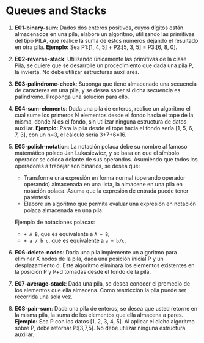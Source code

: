 # Queues and Stacks

1) **E01-binary-sum**: Dados dos enteros positivos, cuyos dígitos están almacenados en una pila, elabore un algoritmo, utilizando las primitivas del tipo PILA, que realice la suma de estos números dejando el resultado en otra pila. **Ejemplo:** Sea P1:[1, 4, 5] + P2:[5, 3, 5] = P3:[6, 8, 0].

2) **E02-reverse-stack**: Utilizando únicamente las primitivas de la clase Pila, se quiere que se desarrolle un procedimiento que dada una pila P, la invierta. No debe utilizar estructuras auxiliares.

3) **E03-palindrome-check**: Suponga que tiene almacenado una secuencia de caracteres en una pila, y se desea saber si dicha secuencia es palíndromo. Proponga una solución para ello.

4) **E04-sum-elements**: Dada una pila de enteros, realice un algoritmo el cual sume los primeros N elementos desde el fondo hacia el tope de la misma, donde N es el fondo, sin utilizar ninguna estructura de datos auxiliar. **Ejemplo:** Para la pila desde el tope hacia el fondo sería [1, 5, 6, 7, 3], con un n=3, el cálculo sería 3+7+6=16.

5) **E05-polish-notation**: La notación polaca debe su nombre al famoso matemático polaco Jan Lukasiewicz, y se basa en que el símbolo operador se coloca delante de sus operandos. Asumiendo que todos los operadores a trabajar son binarios, se desea que:

	- Transforme una expresión en forma normal (operando operador operando) almacenada en una lista, la almacene en una pila en notación polaca. Asuma que la expresión de entrada puede tener paréntesis.
	- Elabore un algoritmo que permita evaluar una expresión en notación polaca almacenada en una pila.

	Ejemplo de notaciones polacas:
	- `+ A B`, que es equivalente a `A + B`;
	- `+ a / b c`, que es equivalente a `a + b/c`.

6) **E06-delete-nodes**: Dada una pila implemente un algoritmo para eliminar X nodos de la pila, dada una posición inicial P y un desplazamiento d. Este algoritmo eliminará los elementos existentes en la posición P y P+d tomadas desde el fondo de la pila.

7) **E07-average-stack**: Dada una pila, se desea conocer el promedio de los elementos que ella almacena. Como restricción la pila puede ser recorrida una sola vez.

8) **E08-pair-sum**: Dada una pila de enteros, se desea que usted retorne en la misma pila, la suma de los elementos que ella almacena a pares. **Ejemplo:** Sea P con los datos [1, 2, 3, 4, 5]. Al aplicar el dicho algoritmo sobre P, debe retornar P:[3,7,5]. No debe utilizar ninguna estructura auxiliar. 
